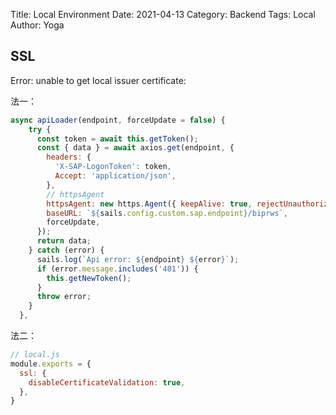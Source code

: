 Title: Local Environment
Date: 2021-04-13
Category: Backend
Tags: Local
Author: Yoga

## SSL

Error: unable to get local issuer certificate:

法一：

```js
async apiLoader(endpoint, forceUpdate = false) {
    try {
      const token = await this.getToken();
      const { data } = await axios.get(endpoint, {
        headers: {
          'X-SAP-LogonToken': token,
          Accept: 'application/json',
        },
        // httpsAgent
        httpsAgent: new https.Agent({ keepAlive: true, rejectUnauthorized: false }),
        baseURL: `${sails.config.custom.sap.endpoint}/biprws`,
        forceUpdate,
      });
      return data;
    } catch (error) {
      sails.log(`Api error: ${endpoint} ${error}`);
      if (error.message.includes('401')) {
        this.getNewToken();
      }
      throw error;
    }
  },
```

法二：
```js
// local.js
module.exports = {
  ssl: {
    disableCertificateValidation: true,
  },
}
```
